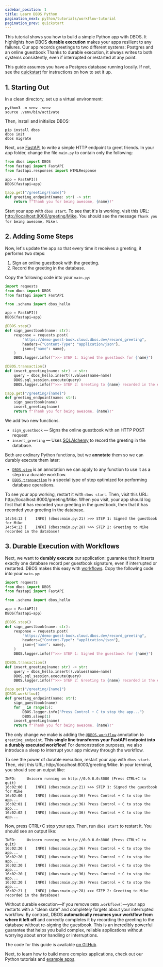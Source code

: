```yaml
---
sidebar_position: 1
title: Learn DBOS Python
pagination_next: python/tutorials/workflow-tutorial
pagination_prev: quickstart
---
```


This tutorial shows you how to build a simple Python app with DBOS.
It highlights how DBOS **durable execution** makes your apps resilient to any failures.
Our app records greetings to two different systems: Postgres and an online guestbook
Thanks to durable execution, it always writes to both systems consistently, even if interrupted or restarted at any point.

This guide assumes you have a Postgres database running locally.
If not, see the [quickstart](../quickstart.md) for instructions on how to set it up.

## 1. Starting Out

In a clean directory, set up a virtual environment:

```shell
python3 -m venv .venv
source .venv/bin/activate
```

Then, install and initialize DBOS:
```shell
pip install dbos
dbos init
dbos migrate
```

Next, use [FastAPI](https://github.com/fastapi/fastapi) to write a simple HTTP endpoint to greet friends.
In your app folder, change the file `main.py` to contain only the following:

```python
from dbos import DBOS
from fastapi import FastAPI
from fastapi.responses import HTMLResponse

app = FastAPI()
DBOS(fastapi=app)

@app.get("/greeting/{name}")
def greeting_endpoint(name: str) -> str:
    return f"Thank you for being awesome, {name}!"
```

Start your app with `dbos start`. 
To see that it's is working, visit this URL: [http://localhost:8000/greeting/Mike](http://localhost:8000/greeting/Mike).
You should see the message `Thank you for being awesome, Mike!`.

## 2. Adding Some Steps

Now, let's update the app so that every time it receives a greeting, it performs two steps:

1. Sign an online guestbook with the greeting.
2. Record the greeting in the database.

Copy the following code into your `main.py`:

```python
import requests
from dbos import DBOS
from fastapi import FastAPI

from .schema import dbos_hello

app = FastAPI()
DBOS(fastapi=app)

@DBOS.step()
def sign_guestbook(name: str):
    response = requests.post(
        "https://demo-guest-book.cloud.dbos.dev/record_greeting",
        headers={"Content-Type": "application/json"},
        json={"name": name},
    )
    DBOS.logger.info(f">>> STEP 1: Signed the guestbook for {name}")

@DBOS.transaction()
def insert_greeting(name: str) -> str:
    query = dbos_hello.insert().values(name=name)
    DBOS.sql_session.execute(query)
    DBOS.logger.info(f">>> STEP 2: Greeting to {name} recorded in the database!")

@app.get("/greeting/{name}")
def greeting_endpoint(name: str):
    sign_guestbook(name)
    insert_greeting(name)
    return f"Thank you for being awesome, {name}!"
```

We add two new functions.

- `sign_guestbook` &mdash; Signs the online guestbook with an HTTP POST request
- `insert_greeting` &mdash; Uses [SQLAlchemy](https://docs.sqlalchemy.org/en/20/core/) to record the greeting in the database.

Both are ordinary Python functions, but we **annotate** them so we can durably execute them later:
- [`DBOS.step`](./tutorials/step-tutorial.md) is an annotation we can apply to any function to use it as a step in a durable workflow.
- [`DBOS.transaction`](./tutorials/transaction-tutorial.md) is a special type of step optimized for performing database operations.

To see your app working, restart it with `dbos start`. Then, visit this URL: http://localhost:8000/greeting/Mike. When you visit, your app should log first that it has recorded your greeting in the guestbook, then that it has recorded your greeting in the database.

```
14:54:13 [    INFO] (dbos:main.py:21) >>> STEP 1: Signed the guestbook for Mike
14:54:13 [    INFO] (dbos:main.py:28) >>> STEP 2: Greeting to Mike recorded in the database!
```

## 3. Durable Execution with Workflows

Next, we want to **durably execute** our application: guarantee that it inserts exactly one database record per guestbook signature, even if interrupted or restarted.
DBOS makes this easy with [workflows](./tutorials/workflow-tutorial.md).
Copy the following code into your `main.py`:

```python
import requests
from dbos import DBOS
from fastapi import FastAPI

from .schema import dbos_hello

app = FastAPI()
DBOS(fastapi=app)

@DBOS.step()
def sign_guestbook(name: str):
    response = requests.post(
        "https://demo-guest-book.cloud.dbos.dev/record_greeting",
        headers={"Content-Type": "application/json"},
        json={"name": name},
    )
    DBOS.logger.info(f">>> STEP 1: Signed the guestbook for {name}")

@DBOS.transaction()
def insert_greeting(name: str) -> str:
    query = dbos_hello.insert().values(name=name)
    DBOS.sql_session.execute(query)
    DBOS.logger.info(f">>> STEP 2: Greeting to {name} recorded in the database!")

@app.get("/greeting/{name}")
@DBOS.workflow()
def greeting_endpoint(name: str):
    sign_guestbook(name)
    for _ in range(5):
        DBOS.logger.info("Press Control + C to stop the app...")
        DBOS.sleep(1)
    insert_greeting(name)
    return f"Thank you for being awesome, {name}!"
```

The only change we make is adding the [`@DBOS.workflow`](./tutorials/workflow-tutorial.md) annotation to `greeting_endpoint`.
**This single line transforms your FastAPI endpoint into a durably executed workflow!**
For demonstration purposes, we also introduce a sleep to interrupt your app midway through the workflow.

To see the power of durable execution, restart your app with `dbos start`.
Then, visit this URL: http://localhost:8000/greeting/Mike.
In your terminal, you should see an output like:

```shell
INFO:     Uvicorn running on http://0.0.0.0:8000 (Press CTRL+C to quit)
16:02:00 [    INFO] (dbos:main.py:21) >>> STEP 1: Signed the guestbook for Mike
16:02:00 [    INFO] (dbos:main.py:36) Press Control + C to stop the app...
16:02:01 [    INFO] (dbos:main.py:36) Press Control + C to stop the app...
16:02:02 [    INFO] (dbos:main.py:36) Press Control + C to stop the app...
```
Now, press CTRL+C stop your app. Then, run `dbos start` to restart it. You should see an output like:

```shell
INFO:     Uvicorn running on http://0.0.0.0:8000 (Press CTRL+C to quit)
16:02:20 [    INFO] (dbos:main.py:36) Press Control + C to stop the app...
16:02:20 [    INFO] (dbos:main.py:36) Press Control + C to stop the app...
16:02:20 [    INFO] (dbos:main.py:36) Press Control + C to stop the app...
16:02:20 [    INFO] (dbos:main.py:36) Press Control + C to stop the app...
16:02:20 [    INFO] (dbos:main.py:36) Press Control + C to stop the app...
16:02:21 [    INFO] (dbos:main.py:28) >>> STEP 2: Greeting to Mike recorded in the database!
```

Without durable execution&mdash;if you remove `DBOS.workflow()`&mdash;your app restarts with a "clean slate" and completely forgets about your interrupted workflow.
By contrast, DBOS **automatically resumes your workflow from where it left off** and correctly completes it by recording the greeting to the database without re-signing the guestbook.
This is an incredibly powerful guarantee that helps you build complex, reliable applications without worrying about error handling or interruptions.

The code for this guide is available [on GitHub](https://github.com/dbos-inc/dbos-demo-apps/tree/main/python/greeting-guestbook).

Next, to learn how to build more complex applications, check out our Python tutorials and [example apps](../examples/index.md).